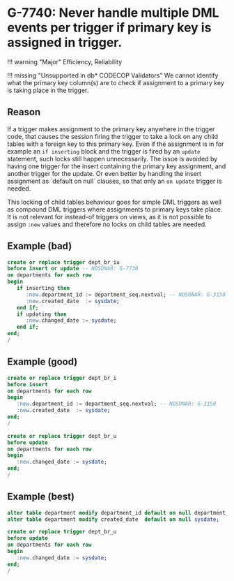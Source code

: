 # G-7740: Never handle multiple DML events per trigger if primary key is assigned in trigger.

!!! warning "Major"
    Efficiency, Reliability

!!! missing "Unsupported in db\* CODECOP Validators"
    We cannot identify what the primary key column(s) are to check if assignment to a primary key is taking place in the trigger.

## Reason

If a trigger makes assignment to the primary key anywhere in the trigger code, that causes the session firing the trigger to take a lock on any child tables with a foreign key to this primary key. Even if the assignment is in for example an `if inserting` block and the trigger is fired by an `update` statement, such locks still happen unnecessarily. The issue is avoided by having one trigger for the insert containing the primary key assignment, and another trigger for the update. Or even better by handling the insert assignment as ´default on null´ clauses, so that only an `on update` trigger is needed.

This locking of child tables behaviour goes for simple DML triggers as well as compound DML triggers where assignments to primary keys take place. It is not relevant for instead-of triggers on views, as it is not possible to assign `:new` values and therefore no locks on child tables are needed.

## Example (bad)

``` sql
create or replace trigger dept_br_iu
before insert or update -- NOSONAR: G-7730
on departments for each row
begin
   if inserting then
      :new.department_id := department_seq.nextval; -- NOSONAR: G-3150
      :new.created_date  := sysdate;
   end if;
   if updating then
      :new.changed_date := sysdate;
   end if;
end;
/
```

## Example (good)

``` sql
create or replace trigger dept_br_i
before insert
on departments for each row
begin
   :new.department_id := department_seq.nextval; -- NOSONAR: G-3150
   :new.created_date  := sysdate;
end;
/

create or replace trigger dept_br_u
before update
on departments for each row
begin
   :new.changed_date := sysdate;
end;
/
```

## Example (best)

``` sql
alter table department modify department_id default on null department_seq.nextval;
alter table department modify created_date  default on null sysdate;

create or replace trigger dept_br_u
before update
on departments for each row
begin
   :new.changed_date := sysdate;
end;
/
```